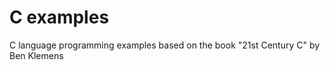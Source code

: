 C examples
==========

C language programming examples based on the book "21st Century C" by Ben Klemens
